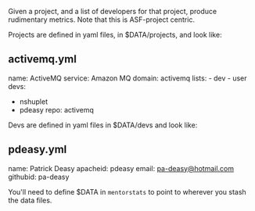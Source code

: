 Given a project, and a list of developers for that project, produce
rudimentary metrics. Note that this is ASF-project centric.

Projects are defined in yaml files, in $DATA/projects, and look like:

activemq.yml
------------

name: ActiveMQ
service: Amazon MQ
domain: activemq
lists:
    - dev
    - user
devs:
   - nshuplet
   - pdeasy
repo: activemq

Devs are defined in yaml files in $DATA/devs and look like:

pdeasy.yml
----------

name: Patrick Deasy
apacheid: pdeasy
email: pa-deasy@hotmail.com
githubid: pa-deasy

You'll need to define $DATA in `mentorstats` to point to wherever you
stash the data files.

